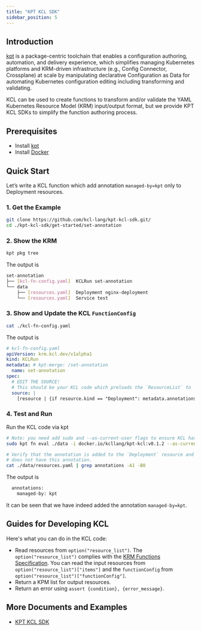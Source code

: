 ```yaml
---
title: "KPT KCL SDK"
sidebar_position: 5
---
```


## Introduction

[kpt](https://github.com/GoogleContainerTools/kpt) is a package-centric toolchain that enables a configuration authoring, automation, and delivery experience, which simplifies managing Kubernetes platforms and KRM-driven infrastructure (e.g., Config Connector, Crossplane) at scale by manipulating declarative Configuration as Data for automating Kubernetes configuration editing including transforming and validating.

KCL can be used to create functions to transform and/or validate the YAML Kubernetes Resource Model (KRM) input/output format, but we provide KPT KCL SDKs to simplify the function authoring process.

## Prerequisites

+ Install [kpt](https://github.com/GoogleContainerTools/kpt)
+ Install [Docker](https://www.docker.com/)

## Quick Start

Let’s write a KCL function which add annotation `managed-by=kpt` only to Deployment resources.

### 1. Get the Example

```bash
git clone https://github.com/kcl-lang/kpt-kcl-sdk.git/
cd ./kpt-kcl-sdk/get-started/set-annotation
```

### 2. Show the KRM

```bash
kpt pkg tree
```

The output is

```bash
set-annotation
├── [kcl-fn-config.yaml]  KCLRun set-annotation
└── data
    ├── [resources.yaml]  Deployment nginx-deployment
    └── [resources.yaml]  Service test
```

### 3. Show and Update the KCL `FunctionConfig`

```bash
cat ./kcl-fn-config.yaml
```

The output is

```yaml
# kcl-fn-config.yaml
apiVersion: krm.kcl.dev/v1alpha1
kind: KCLRun
metadata: # kpt-merge: /set-annotation
  name: set-annotation
spec:
  # EDIT THE SOURCE!
  # This should be your KCL code which preloads the `ResourceList` to `option("resource_list")`
  source: |
    [resource | {if resource.kind == "Deployment": metadata.annotations: {"managed-by" = "kpt"}} for resource in option("resource_list").items]
```

### 4. Test and Run

Run the KCL code via kpt

```bash
# Note: you need add sudo and --as-current-user flags to ensure KCL has permission to write temp files in the container filesystem.
sudo kpt fn eval ./data -i docker.io/kcllang/kpt-kcl:v0.1.2 --as-current-user --fn-config kcl-fn-config.yaml

# Verify that the annotation is added to the `Deployment` resource and the other resource `Service` 
# does not have this annotation.
cat ./data/resources.yaml | grep annotations -A1 -B0
```

The output is

```bash
  annotations:
    managed-by: kpt
```

It can be seen that we have indeed added the annotation `managed-by=kpt`.

## Guides for Developing KCL

Here's what you can do in the KCL code:

+ Read resources from `option("resource_list")`. The `option("resource_list")` complies with the [KRM Functions Specification](https://kpt.dev/book/05-developing-functions/01-functions-specification). You can read the input resources from `option("resource_list")["items"]` and the `functionConfig` from `option("resource_list")["functionConfig"]`.
+ Return a KPM list for output resources.
+ Return an error using `assert {condition}, {error_message}`.

## More Documents and Examples

+ [KPT KCL SDK](https://github.com/kcl-lang/kpt-kcl-sdk)
